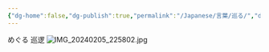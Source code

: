 ```yaml
---
{"dg-home":false,"dg-publish":true,"permalink":"/Japanese/言葉/巡る/","dgPassFrontmatter":true}
---
```



めぐる
巡逻
![IMG_20240205_225802.jpg](/img/user/resources/%E8%91%AC%E9%80%81%E3%81%AE%E3%83%95%E3%83%AA%E3%83%BC%E3%83%AC%E3%83%B3/IMG_20240205_225802.jpg)
